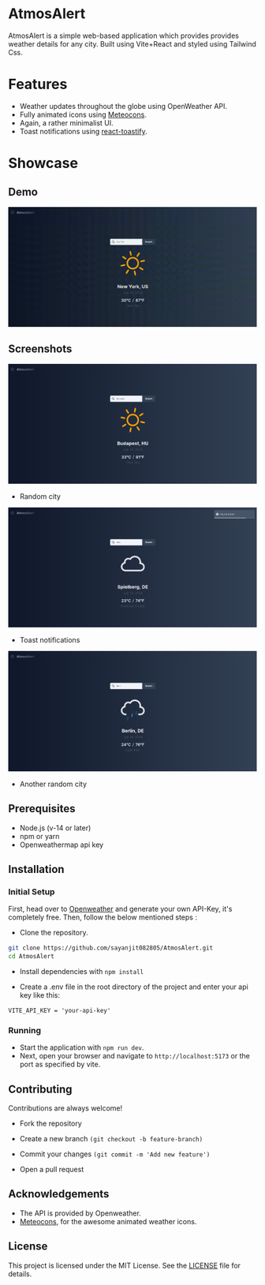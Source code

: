 
# AtmosAlert

AtmosAlert is a simple web-based application which provides provides weather details for any city. Built using Vite+React and styled using Tailwind Css.



# Features

* Weather updates throughout the globe using OpenWeather API.
* Fully animated icons using [Meteocons](https://bas.dev/work/meteocons).
* Again, a rather minimalist UI.
* Toast notifications using [react-toastify](https://fkhadra.github.io/react-toastify/introduction/).


# Showcase

## Demo

![](https://raw.githubusercontent.com/sayanjit082805/AtmosAlert/main/demo/demo.gif)

## Screenshots

![](https://raw.githubusercontent.com/sayanjit082805/AtmosAlert/main/demo/ss3.png)

* Random city

![](https://raw.githubusercontent.com/sayanjit082805/AtmosAlert/main/demo/ss2.png)

* Toast notifications

![](https://raw.githubusercontent.com/sayanjit082805/AtmosAlert/main/demo/ss1.png)

* Another random city


## Prerequisites

- Node.js (v-14 or later)
- npm or yarn
- Openweathermap api key


## Installation

### Initial Setup

First, head over to [Openweather](https://openweathermap.org/appid) and generate your own API-Key, it's completely free. Then, follow the below mentioned steps :

* Clone the repository.
  
```bash
git clone https://github.com/sayanjit082805/AtmosAlert.git
cd AtmosAlert
```

* Install dependencies with ```npm install```

* Create a .env file in the root directory of the project and enter your api key like this: 
 ```
 VITE_API_KEY = 'your-api-key'
 ```

### Running

* Start the application with ```npm run dev```.
* Next, open your browser and navigate to ```http://localhost:5173``` or the port as specified by vite.


## Contributing

Contributions are always welcome!

- Fork the repository

- Create a new branch ```(git checkout -b feature-branch)```

- Commit your changes ```(git commit -m 'Add new feature')```

- Open a pull request



## Acknowledgements

 - The API is provided by Openweather.
 - [Meteocons](https://bas.dev/meteocons), for the awesome animated weather icons.

## License

This project is licensed under the MIT License. See the [LICENSE](LICENSE) file for details.



